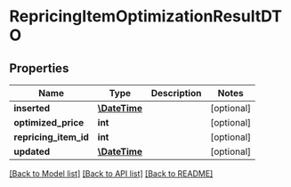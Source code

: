 # RepricingItemOptimizationResultDTO

## Properties
Name | Type | Description | Notes
------------ | ------------- | ------------- | -------------
**inserted** | [**\DateTime**](\DateTime.md) |  | [optional] 
**optimized_price** | **int** |  | [optional] 
**repricing_item_id** | **int** |  | [optional] 
**updated** | [**\DateTime**](\DateTime.md) |  | [optional] 

[[Back to Model list]](../README.md#documentation-for-models) [[Back to API list]](../README.md#documentation-for-api-endpoints) [[Back to README]](../README.md)


